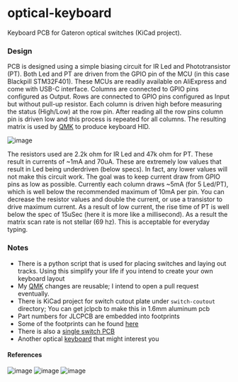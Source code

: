 # optical-keyboard

Keyboard PCB for Gateron optical switches (KiCad project).

### Design

PCB is designed using a simple biasing circuit for IR Led and Phototransistor (PT). 
Both Led and PT are driven from the GPIO pin of the MCU (in this case Blackpill
STM32F401). These MCUs are readily available on AliExpress and come with USB-C
interface. 
Columns are connected to GPIO pins configured as Output. Rows are connected to
GPIO pins configured as Input but without pull-up resistor. Each column is
driven high before measuring the status (High/Low) at the row pin. After
reading all the row pins column pin is driven low and this process is repeated
for all columns. The resulting matrix is used by
  [QMK](https://github.com/girishji/qmk_firmware/tree/giri-optical-matrix/keyboards/opticalkb)
  to produce keyboard
  HID.

![image](https://i.imgur.com/qu2HqcB.png)

The resistors used are 2.2k ohm for IR Led and 47k ohm for PT. These result in
currents of ~1mA and 70uA. These are extremely low values that result in Led
being underdriven (below specs). In fact, any lower values will not make this
circuit work. The goal was to keep current draw from GPIO pins as low as
possible. Currently each column draws ~5mA (for 5 Led/PT), which is well below
the recommended maximum of 10mA per pin. You can decrease the resistor values
and double the current, or use a transistor to drive maximum current. As a
result of low current, the rise time of PT is well below the spec of 15uSec
(here it is more like a millisecond). As a result the matrix scan rate is not
stellar (69 hz). This is acceptable for everyday typing.

### Notes

- There is a python script that is used for placing switches and laying out
  tracks. Using this simplify your life if you intend to create your own
  keyboard layout
- My [QMK](https://github.com/girishji/qmk_firmware/tree/giri-optical-matrix/keyboards/opticalkb)
  changes are reusable; I intend to open a pull request eventually.
- There is KiCad project for switch cutout plate under `switch-coutout` directory; You can get jclpcb to make this in 1.6mm aluminum pcb
- Part numbers for JLCPCB are embedded into footprints
- Some of the footprints can he found [here](https://github.com/girishji/optical-amoeba)
- There is also a [single switch PCB](https://github.com/girishji/optical-amoeba)
- Another optical [keyboard](https://github.com/Dachtire/sok42) that might
  interest you

#### References


![image](https://i.imgur.com/hNEdrSI.jpg)
![image](https://i.imgur.com/ZMeAAxd.jpg)
![image](https://i.imgur.com/QnQpo4G.jpg)
